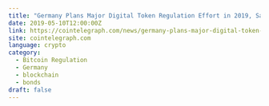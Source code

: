```yaml
---
title: "Germany Plans Major Digital Token Regulation Effort in 2019, Says Source"
date: 2019-05-10T12:00:00Z
link: https://cointelegraph.com/news/germany-plans-major-digital-token-regulation-effort-in-2019-says-source?utm_medium=RSS&utm_source=hune
site: cointelegraph.com
language: crypto
category:
  - Bitcoin Regulation
  - Germany
  - blockchain
  - bonds
draft: false
---
```

